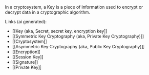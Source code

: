 In a cryptosystem, a Key is a piece of information used to encrypt or decrypt data in a cryptographic algorithm.

Links (ai generated):
 - [[Key (aka, Secret, secret key, encryption key]]
 - [[Symmetric Key Cryptography (aka, Private Key Cryptography)]]
 - [[Cryptosystem]]
 - [[Asymmetric Key Cryptography (aka, Public Key Cryptography)]]
 - [[Encryption]]
 - [[Session Key]]
 - [[Signature]]
 - [[Private Key]]
